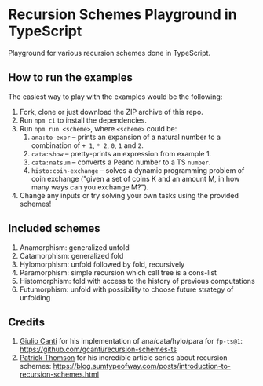 # Recursion Schemes Playground in TypeScript

Playground for various recursion schemes done in TypeScript.

## How to run the examples

The easiest way to play with the examples would be the following:

1. Fork, clone or just download the ZIP archive of this repo.
2. Run `npm ci` to install the dependencies.
3. Run `npm run <scheme>`, where `<scheme>` could be:
   1. `ana:to-expr` – prints an expansion of a natural number to a combination of `+ 1`, `* 2`, `0`, `1` and `2`.
   2. `cata:show` – pretty-prints an expression from example 1.
   3. `cata:natsum` – converts a Peano number to a TS `number`.
   4. `histo:coin-exchange` – solves a dynamic programming problem of coin exchange ("given a set of coins K and an amount M, in how many ways can you exchange M?").
4. Change any inputs or try solving your own tasks using the provided schemes!

## Included schemes

1. Anamorphism: generalized unfold
2. Catamorphism: generalized fold
3. Hylomorphism: unfold followed by fold, recursively
4. Paramorphism: simple recursion which call tree is a cons-list
5. Histomorphism: fold with access to the history of previous computations
6. Futumorphism: unfold with possibility to choose future strategy of unfolding

## Credits

1. [Giulio Canti](https://github.com/gcanti) for his implementation of ana/cata/hylo/para for `fp-ts@1`: https://github.com/gcanti/recursion-schemes-ts
2. [Patrick Thomson](https://github.com/patrickt) for his incredible article series about recursion schemes: https://blog.sumtypeofway.com/posts/introduction-to-recursion-schemes.html
